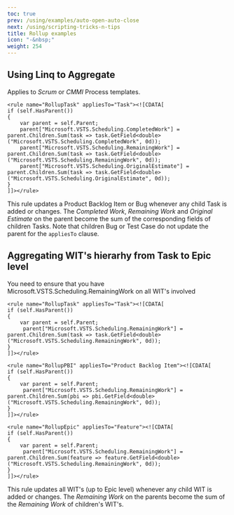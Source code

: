 ```yaml
---
toc: true
prev: /using/examples/auto-open-auto-close
next: /using/scripting-tricks-n-tips
title: Rollup examples
icon: "-&nbsp;"
weight: 254
---
```




## Using Linq to Aggregate

Applies to *Scrum* or *CMMI* Process templates.

```
<rule name="RollupTask" appliesTo="Task"><![CDATA[
if (self.HasParent())
{
    var parent = self.Parent;
    parent["Microsoft.VSTS.Scheduling.CompletedWork"] = parent.Children.Sum(task => task.GetField<double>("Microsoft.VSTS.Scheduling.CompletedWork", 0d));
    parent["Microsoft.VSTS.Scheduling.RemainingWork"] = parent.Children.Sum(task => task.GetField<double>("Microsoft.VSTS.Scheduling.RemainingWork", 0d));
    parent["Microsoft.VSTS.Scheduling.OriginalEstimate"] = parent.Children.Sum(task => task.GetField<double>("Microsoft.VSTS.Scheduling.OriginalEstimate", 0d));
}
]]></rule>
```

This rule updates a Product Backlog Item or Bug whenever any child Task is added or changes. The _Completed Work_, _Remaining Work_ and _Original Estimate_ on the parent become the sum of the corresponding fields of children Tasks.
Note that children Bug or Test Case do not update the parent for the `appliesTo` clause.


## Aggregating WIT's hierarhy from Task to Epic level

You need to ensure that you have Microsoft.VSTS.Scheduling.RemainingWork on all WIT's involved

```
<rule name="RollupTask" appliesTo="Task"><![CDATA[
if (self.HasParent())
{
    var parent = self.Parent;
     parent["Microsoft.VSTS.Scheduling.RemainingWork"] = parent.Children.Sum(task => task.GetField<double>("Microsoft.VSTS.Scheduling.RemainingWork", 0d));
}
]]></rule>

<rule name="RollupPBI" appliesTo="Product Backlog Item"><![CDATA[
if (self.HasParent())
{
    var parent = self.Parent;
     parent["Microsoft.VSTS.Scheduling.RemainingWork"] = parent.Children.Sum(pbi => pbi.GetField<double>("Microsoft.VSTS.Scheduling.RemainingWork", 0d));
}
]]></rule>

<rule name="RollupEpic" appliesTo="Feature"><![CDATA[
if (self.HasParent())
{
    var parent = self.Parent;
     parent["Microsoft.VSTS.Scheduling.RemainingWork"] = parent.Children.Sum(feature => feature.GetField<double>("Microsoft.VSTS.Scheduling.RemainingWork", 0d));
}
]]></rule>
```

This rule updates all WIT's (up to Epic level) whenever any child WIT is added or changes. The _Remaining Work_ on the parents become the sum of the _Remaining Work_ of children's WIT's.
